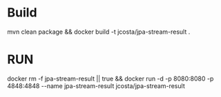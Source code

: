# Build
mvn clean package && docker build -t jcosta/jpa-stream-result .

# RUN

docker rm -f jpa-stream-result || true && docker run -d -p 8080:8080 -p 4848:4848 --name jpa-stream-result jcosta/jpa-stream-result 